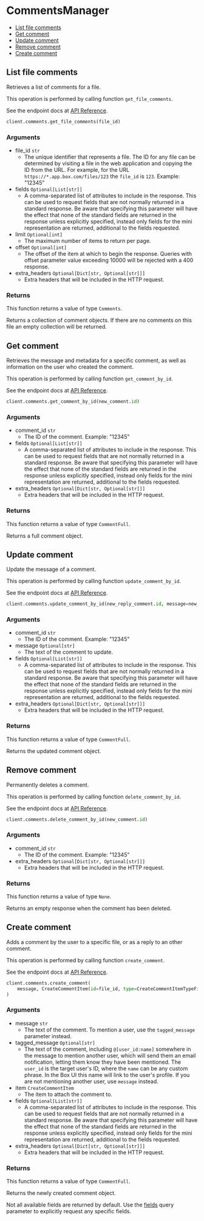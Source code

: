# CommentsManager

- [List file comments](#list-file-comments)
- [Get comment](#get-comment)
- [Update comment](#update-comment)
- [Remove comment](#remove-comment)
- [Create comment](#create-comment)

## List file comments

Retrieves a list of comments for a file.

This operation is performed by calling function `get_file_comments`.

See the endpoint docs at
[API Reference](https://developer.box.com/reference/get-files-id-comments/).

<!-- sample get_files_id_comments -->

```python
client.comments.get_file_comments(file_id)
```

### Arguments

- file_id `str`
  - The unique identifier that represents a file. The ID for any file can be determined by visiting a file in the web application and copying the ID from the URL. For example, for the URL `https://*.app.box.com/files/123` the `file_id` is `123`. Example: "12345"
- fields `Optional[List[str]]`
  - A comma-separated list of attributes to include in the response. This can be used to request fields that are not normally returned in a standard response. Be aware that specifying this parameter will have the effect that none of the standard fields are returned in the response unless explicitly specified, instead only fields for the mini representation are returned, additional to the fields requested.
- limit `Optional[int]`
  - The maximum number of items to return per page.
- offset `Optional[int]`
  - The offset of the item at which to begin the response. Queries with offset parameter value exceeding 10000 will be rejected with a 400 response.
- extra_headers `Optional[Dict[str, Optional[str]]]`
  - Extra headers that will be included in the HTTP request.

### Returns

This function returns a value of type `Comments`.

Returns a collection of comment objects. If there are no
comments on this file an empty collection will be returned.

## Get comment

Retrieves the message and metadata for a specific comment, as well
as information on the user who created the comment.

This operation is performed by calling function `get_comment_by_id`.

See the endpoint docs at
[API Reference](https://developer.box.com/reference/get-comments-id/).

<!-- sample get_comments_id -->

```python
client.comments.get_comment_by_id(new_comment.id)
```

### Arguments

- comment_id `str`
  - The ID of the comment. Example: "12345"
- fields `Optional[List[str]]`
  - A comma-separated list of attributes to include in the response. This can be used to request fields that are not normally returned in a standard response. Be aware that specifying this parameter will have the effect that none of the standard fields are returned in the response unless explicitly specified, instead only fields for the mini representation are returned, additional to the fields requested.
- extra_headers `Optional[Dict[str, Optional[str]]]`
  - Extra headers that will be included in the HTTP request.

### Returns

This function returns a value of type `CommentFull`.

Returns a full comment object.

## Update comment

Update the message of a comment.

This operation is performed by calling function `update_comment_by_id`.

See the endpoint docs at
[API Reference](https://developer.box.com/reference/put-comments-id/).

<!-- sample put_comments_id -->

```python
client.comments.update_comment_by_id(new_reply_comment.id, message=new_message)
```

### Arguments

- comment_id `str`
  - The ID of the comment. Example: "12345"
- message `Optional[str]`
  - The text of the comment to update.
- fields `Optional[List[str]]`
  - A comma-separated list of attributes to include in the response. This can be used to request fields that are not normally returned in a standard response. Be aware that specifying this parameter will have the effect that none of the standard fields are returned in the response unless explicitly specified, instead only fields for the mini representation are returned, additional to the fields requested.
- extra_headers `Optional[Dict[str, Optional[str]]]`
  - Extra headers that will be included in the HTTP request.

### Returns

This function returns a value of type `CommentFull`.

Returns the updated comment object.

## Remove comment

Permanently deletes a comment.

This operation is performed by calling function `delete_comment_by_id`.

See the endpoint docs at
[API Reference](https://developer.box.com/reference/delete-comments-id/).

<!-- sample delete_comments_id -->

```python
client.comments.delete_comment_by_id(new_comment.id)
```

### Arguments

- comment_id `str`
  - The ID of the comment. Example: "12345"
- extra_headers `Optional[Dict[str, Optional[str]]]`
  - Extra headers that will be included in the HTTP request.

### Returns

This function returns a value of type `None`.

Returns an empty response when the comment has been deleted.

## Create comment

Adds a comment by the user to a specific file, or
as a reply to an other comment.

This operation is performed by calling function `create_comment`.

See the endpoint docs at
[API Reference](https://developer.box.com/reference/post-comments/).

<!-- sample post_comments -->

```python
client.comments.create_comment(
    message, CreateCommentItem(id=file_id, type=CreateCommentItemTypeField.FILE)
)
```

### Arguments

- message `str`
  - The text of the comment. To mention a user, use the `tagged_message` parameter instead.
- tagged_message `Optional[str]`
  - The text of the comment, including `@[user_id:name]` somewhere in the message to mention another user, which will send them an email notification, letting them know they have been mentioned. The `user_id` is the target user's ID, where the `name` can be any custom phrase. In the Box UI this name will link to the user's profile. If you are not mentioning another user, use `message` instead.
- item `CreateCommentItem`
  - The item to attach the comment to.
- fields `Optional[List[str]]`
  - A comma-separated list of attributes to include in the response. This can be used to request fields that are not normally returned in a standard response. Be aware that specifying this parameter will have the effect that none of the standard fields are returned in the response unless explicitly specified, instead only fields for the mini representation are returned, additional to the fields requested.
- extra_headers `Optional[Dict[str, Optional[str]]]`
  - Extra headers that will be included in the HTTP request.

### Returns

This function returns a value of type `CommentFull`.

Returns the newly created comment object.

Not all available fields are returned by default. Use the
[fields](#param-fields) query parameter to explicitly request
any specific fields.
